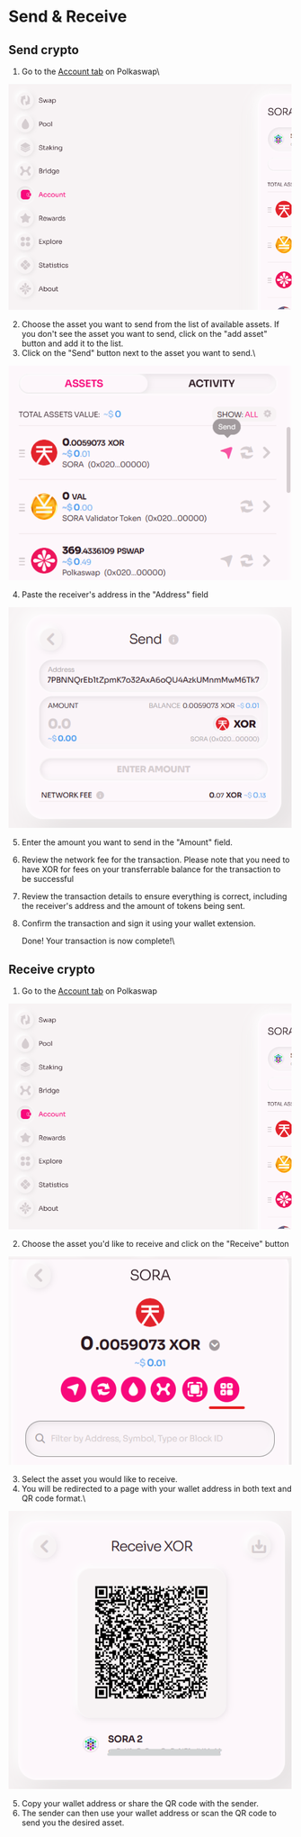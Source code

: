 # Send & Receive

## Send crypto

1.  Go to the [Account tab](https://polkaswap.io/#/wallet) on Polkaswap\

![](.gitbook/assets/account-tab.png)

2.  Choose the asset you want to send from the list of available assets. If you don't see the asset you want to send, click on the "add asset" button and add it to the list.
3.  Click on the "Send" button next to the asset you want to send.\

![](.gitbook/assets/polkaswap-send.png)

4.  Paste the receiver's address in the "Address" field

![](.gitbook/assets/polkaswap-send-address.png)

5.  Enter the amount you want to send in the "Amount" field.
6.  Review the network fee for the transaction. Please note that you need to have XOR for fees on your transferrable balance for the transaction to be successful
7.  Review the transaction details to ensure everything is correct, including the receiver's address and the amount of tokens being sent.
8.  Confirm the transaction and sign it using your wallet extension.

    Done! Your transaction is now complete!\

## Receive crypto

1.  Go to the [Account tab](https://polkaswap.io/#/wallet) on Polkaswap

![](.gitbook/assets/account-tab.png)

2.  Choose the asset you'd like to receive and click on the "Receive" button

![](.gitbook/assets/polkaswap-receive-qr-code-button.png)

3.  Select the asset you would like to receive.
4.  You will be redirected to a page with your wallet address in both text and QR code format.\

![](.gitbook/assets/polkaswap-receive-qr-code.png)

5.  Copy your wallet address or share the QR code with the sender.
6.  The sender can then use your wallet address or scan the QR code to send you the desired asset.
